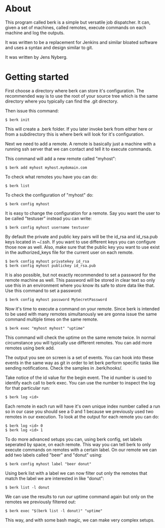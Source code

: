 # About

This program called berk is a simple but versatile job dispatcher. It can,
given a set of machines, called remotes, execute commands on each machine and
log the outputs.

It was written to be a replacement for Jenkins and similar bloated software
and uses a syntax and design similar to git.

It was written by Jens Nyberg.

# Getting started

First choose a directory where berk can store it's configuration. The
recommended way is to use the root of your source tree which is the same
directory where you typically can find the .git directory.

Then issue this command:

    $ berk init

This will create a .berk folder. If you later invoke berk from either here or
from a subdirectory this is where berk will look for it's configuration.

Next we need to add a remote. A remote is basically just a machine with a
running ssh server that we can contact and tell it to execute commands.

This command will add a new remote called "myhost":

    $ berk add myhost myhost.mydomain.com

To check what remotes you have you can do:

    $ berk list

To check the configuration of "myhost" do:

    $ berk config myhost

It is easy to change the configuration for a remote. Say you want the user to
be called "testuser" instead you can write:

    $ berk config myhost username testuser

By default the private and public key pairs will be the id_rsa and id_rsa.pub
keys located in ~/.ssh. If you want to use different keys you can configure
those now as well. Also, make sure that the public key you want to use exist in
the authorized_keys file for the current user on each remote.

    $ berk config myhost privatekey id_rsa
    $ berk config myhost publickey id_rsa.pub

It is also possible, but not exactly recommended to set a password for the
remote machine as well. This password will be stored in clear text so only use
this in an environment where you know its safe to store data like that. Use
this command to set a password:

    $ berk config myhost password MySecretPassword

Now it's time to execute a command on your remote. Since berk is intended to be
used with many remotes simultanously we are gonna issue the same command
multiple times on the same remote.

    $ berk exec "myhost myhost" "uptime"

This command will check the uptime on the same remote twice. In normal
circumstance you will typically use different remotes. You can add more remotes
using berk add.

The output you see on screen is a set of events. You can hook into these
events in the same way as git in order to let berk perform specific tasks like
sending notifications. Check the samples in .berk/hooks/.

Take notice of the id value for the begin event. The id number is used to
identify each call to berk exec. You can use the number to inspect the log for
that particular run:

    $ berk log <id>

Each remote in each run will have it's own unique index number called a run so
in our case you should see a 0 and 1 because we previously used two remotes in
our execution. To look at the output for each remote you can do:

    $ berk log <id> 0
    $ berk log <id> 1

To do more advanced setups you can, using berk config, set labels seperated by
space, on each remote. This way you can tell berk to only execute commands on
remotes with a certain label. On our remote we can add two labels called "beer"
and "donut" using:

    $ berk config myhost label "beer donut"

Using berk list with a label we can now filter out only the remotes that match
the label we are interested in like "donut":

    $ berk list -l donut

We can use the results to run our uptime command again but only on the remotes
we previously filtered out:

    $ berk exec "$(berk list -l donut)" "uptime"

This way, and with some bash magic, we can make very complex setups.
